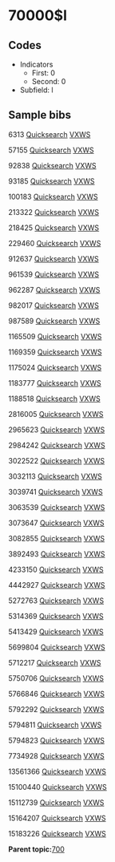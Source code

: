 # 70000$l

## Codes

-   Indicators
    -   First: 0
    -   Second: 0
-   Subfield: l

## Sample bibs

6313 [Quicksearch](https://search.library.yale.edu/catalog/6313) [VXWS](http://prodorbis.library.yale.edu:7014/vxws/GetHoldingsService?bibId=6313)

57155 [Quicksearch](https://search.library.yale.edu/catalog/57155) [VXWS](http://prodorbis.library.yale.edu:7014/vxws/GetHoldingsService?bibId=57155)

92838 [Quicksearch](https://search.library.yale.edu/catalog/92838) [VXWS](http://prodorbis.library.yale.edu:7014/vxws/GetHoldingsService?bibId=92838)

93185 [Quicksearch](https://search.library.yale.edu/catalog/93185) [VXWS](http://prodorbis.library.yale.edu:7014/vxws/GetHoldingsService?bibId=93185)

100183 [Quicksearch](https://search.library.yale.edu/catalog/100183) [VXWS](http://prodorbis.library.yale.edu:7014/vxws/GetHoldingsService?bibId=100183)

213322 [Quicksearch](https://search.library.yale.edu/catalog/213322) [VXWS](http://prodorbis.library.yale.edu:7014/vxws/GetHoldingsService?bibId=213322)

218425 [Quicksearch](https://search.library.yale.edu/catalog/218425) [VXWS](http://prodorbis.library.yale.edu:7014/vxws/GetHoldingsService?bibId=218425)

229460 [Quicksearch](https://search.library.yale.edu/catalog/229460) [VXWS](http://prodorbis.library.yale.edu:7014/vxws/GetHoldingsService?bibId=229460)

912637 [Quicksearch](https://search.library.yale.edu/catalog/912637) [VXWS](http://prodorbis.library.yale.edu:7014/vxws/GetHoldingsService?bibId=912637)

961539 [Quicksearch](https://search.library.yale.edu/catalog/961539) [VXWS](http://prodorbis.library.yale.edu:7014/vxws/GetHoldingsService?bibId=961539)

962287 [Quicksearch](https://search.library.yale.edu/catalog/962287) [VXWS](http://prodorbis.library.yale.edu:7014/vxws/GetHoldingsService?bibId=962287)

982017 [Quicksearch](https://search.library.yale.edu/catalog/982017) [VXWS](http://prodorbis.library.yale.edu:7014/vxws/GetHoldingsService?bibId=982017)

987589 [Quicksearch](https://search.library.yale.edu/catalog/987589) [VXWS](http://prodorbis.library.yale.edu:7014/vxws/GetHoldingsService?bibId=987589)

1165509 [Quicksearch](https://search.library.yale.edu/catalog/1165509) [VXWS](http://prodorbis.library.yale.edu:7014/vxws/GetHoldingsService?bibId=1165509)

1169359 [Quicksearch](https://search.library.yale.edu/catalog/1169359) [VXWS](http://prodorbis.library.yale.edu:7014/vxws/GetHoldingsService?bibId=1169359)

1175024 [Quicksearch](https://search.library.yale.edu/catalog/1175024) [VXWS](http://prodorbis.library.yale.edu:7014/vxws/GetHoldingsService?bibId=1175024)

1183777 [Quicksearch](https://search.library.yale.edu/catalog/1183777) [VXWS](http://prodorbis.library.yale.edu:7014/vxws/GetHoldingsService?bibId=1183777)

1188518 [Quicksearch](https://search.library.yale.edu/catalog/1188518) [VXWS](http://prodorbis.library.yale.edu:7014/vxws/GetHoldingsService?bibId=1188518)

2816005 [Quicksearch](https://search.library.yale.edu/catalog/2816005) [VXWS](http://prodorbis.library.yale.edu:7014/vxws/GetHoldingsService?bibId=2816005)

2965623 [Quicksearch](https://search.library.yale.edu/catalog/2965623) [VXWS](http://prodorbis.library.yale.edu:7014/vxws/GetHoldingsService?bibId=2965623)

2984242 [Quicksearch](https://search.library.yale.edu/catalog/2984242) [VXWS](http://prodorbis.library.yale.edu:7014/vxws/GetHoldingsService?bibId=2984242)

3022522 [Quicksearch](https://search.library.yale.edu/catalog/3022522) [VXWS](http://prodorbis.library.yale.edu:7014/vxws/GetHoldingsService?bibId=3022522)

3032113 [Quicksearch](https://search.library.yale.edu/catalog/3032113) [VXWS](http://prodorbis.library.yale.edu:7014/vxws/GetHoldingsService?bibId=3032113)

3039741 [Quicksearch](https://search.library.yale.edu/catalog/3039741) [VXWS](http://prodorbis.library.yale.edu:7014/vxws/GetHoldingsService?bibId=3039741)

3063539 [Quicksearch](https://search.library.yale.edu/catalog/3063539) [VXWS](http://prodorbis.library.yale.edu:7014/vxws/GetHoldingsService?bibId=3063539)

3073647 [Quicksearch](https://search.library.yale.edu/catalog/3073647) [VXWS](http://prodorbis.library.yale.edu:7014/vxws/GetHoldingsService?bibId=3073647)

3082855 [Quicksearch](https://search.library.yale.edu/catalog/3082855) [VXWS](http://prodorbis.library.yale.edu:7014/vxws/GetHoldingsService?bibId=3082855)

3892493 [Quicksearch](https://search.library.yale.edu/catalog/3892493) [VXWS](http://prodorbis.library.yale.edu:7014/vxws/GetHoldingsService?bibId=3892493)

4233150 [Quicksearch](https://search.library.yale.edu/catalog/4233150) [VXWS](http://prodorbis.library.yale.edu:7014/vxws/GetHoldingsService?bibId=4233150)

4442927 [Quicksearch](https://search.library.yale.edu/catalog/4442927) [VXWS](http://prodorbis.library.yale.edu:7014/vxws/GetHoldingsService?bibId=4442927)

5272763 [Quicksearch](https://search.library.yale.edu/catalog/5272763) [VXWS](http://prodorbis.library.yale.edu:7014/vxws/GetHoldingsService?bibId=5272763)

5314369 [Quicksearch](https://search.library.yale.edu/catalog/5314369) [VXWS](http://prodorbis.library.yale.edu:7014/vxws/GetHoldingsService?bibId=5314369)

5413429 [Quicksearch](https://search.library.yale.edu/catalog/5413429) [VXWS](http://prodorbis.library.yale.edu:7014/vxws/GetHoldingsService?bibId=5413429)

5699804 [Quicksearch](https://search.library.yale.edu/catalog/5699804) [VXWS](http://prodorbis.library.yale.edu:7014/vxws/GetHoldingsService?bibId=5699804)

5712217 [Quicksearch](https://search.library.yale.edu/catalog/5712217) [VXWS](http://prodorbis.library.yale.edu:7014/vxws/GetHoldingsService?bibId=5712217)

5750706 [Quicksearch](https://search.library.yale.edu/catalog/5750706) [VXWS](http://prodorbis.library.yale.edu:7014/vxws/GetHoldingsService?bibId=5750706)

5766846 [Quicksearch](https://search.library.yale.edu/catalog/5766846) [VXWS](http://prodorbis.library.yale.edu:7014/vxws/GetHoldingsService?bibId=5766846)

5792292 [Quicksearch](https://search.library.yale.edu/catalog/5792292) [VXWS](http://prodorbis.library.yale.edu:7014/vxws/GetHoldingsService?bibId=5792292)

5794811 [Quicksearch](https://search.library.yale.edu/catalog/5794811) [VXWS](http://prodorbis.library.yale.edu:7014/vxws/GetHoldingsService?bibId=5794811)

5794823 [Quicksearch](https://search.library.yale.edu/catalog/5794823) [VXWS](http://prodorbis.library.yale.edu:7014/vxws/GetHoldingsService?bibId=5794823)

7734928 [Quicksearch](https://search.library.yale.edu/catalog/7734928) [VXWS](http://prodorbis.library.yale.edu:7014/vxws/GetHoldingsService?bibId=7734928)

13561366 [Quicksearch](https://search.library.yale.edu/catalog/13561366) [VXWS](http://prodorbis.library.yale.edu:7014/vxws/GetHoldingsService?bibId=13561366)

15100440 [Quicksearch](https://search.library.yale.edu/catalog/15100440) [VXWS](http://prodorbis.library.yale.edu:7014/vxws/GetHoldingsService?bibId=15100440)

15112739 [Quicksearch](https://search.library.yale.edu/catalog/15112739) [VXWS](http://prodorbis.library.yale.edu:7014/vxws/GetHoldingsService?bibId=15112739)

15164207 [Quicksearch](https://search.library.yale.edu/catalog/15164207) [VXWS](http://prodorbis.library.yale.edu:7014/vxws/GetHoldingsService?bibId=15164207)

15183226 [Quicksearch](https://search.library.yale.edu/catalog/15183226) [VXWS](http://prodorbis.library.yale.edu:7014/vxws/GetHoldingsService?bibId=15183226)

**Parent topic:**[700](../../tags/700/700.md)

